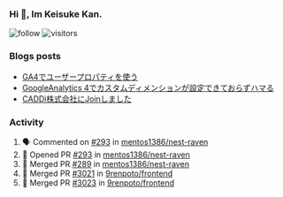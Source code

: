 ### Hi 👋, Im Keisuke Kan.

<!--
**9renpoto/9renpoto** is a ✨ _special_ ✨ repository because its `README.md` (this file) appears on your GitHub profile.

Here are some ideas to get you started:

- 🔭 I’m currently working on ...
- 🌱 I’m currently learning ...
- 👯 I’m looking to collaborate on ...
- 🤔 I’m looking for help with ...
- 💬 Ask me about ...
- 📫 How to reach me: ...
- 😄 Pronouns: ...
- ⚡ Fun fact: ...
-->

![follow](https://img.shields.io/github/followers/9renpoto?label=Follow&style=social)
![visitors](https://komarev.com/ghpvc/?username=9renpoto&label=Profile%20views&color=0e75b6&style=flat)

### Blogs posts

<!-- BLOG-POST-LIST:START -->
- [GA4でユーザープロパティを使う](https://9renpoto.dev/2021/02/21/google-analytics-4-user-properties/)
- [GoogleAnalytics 4でカスタムディメンションが設定できておらずハマる](https://9renpoto.dev/2021/02/13/google-analytics-4/)
- [CADDi株式会社にJoinしました](https://9renpoto.dev/2020/12/05/join/)
<!-- BLOG-POST-LIST:END -->

### Activity

<!--START_SECTION:activity-->
1. 🗣 Commented on [#293](https://github.com/mentos1386/nest-raven/issues/293) in [mentos1386/nest-raven](https://github.com/mentos1386/nest-raven)
2. 💪 Opened PR [#293](https://github.com/mentos1386/nest-raven/pull/293) in [mentos1386/nest-raven](https://github.com/mentos1386/nest-raven)
3. 🎉 Merged PR [#289](https://github.com/mentos1386/nest-raven/pull/289) in [mentos1386/nest-raven](https://github.com/mentos1386/nest-raven)
4. 🎉 Merged PR [#3021](https://github.com/9renpoto/frontend/pull/3021) in [9renpoto/frontend](https://github.com/9renpoto/frontend)
5. 🎉 Merged PR [#3023](https://github.com/9renpoto/frontend/pull/3023) in [9renpoto/frontend](https://github.com/9renpoto/frontend)
<!--END_SECTION:activity-->

<!--START_SECTION:waka-->
<!--END_SECTION:waka-->